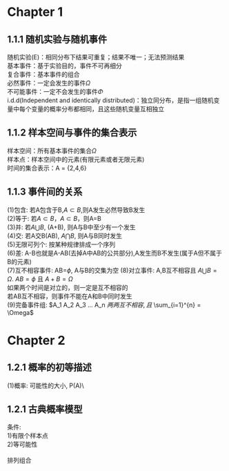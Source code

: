 # Chapter 1
## 1.1.1 随机实验与随机事件
  随机实验(E)：相同分布下结果可重复；结果不唯一；无法预测结果\
  基本事件：基于实验目的，事件不可再细分\
  复合事件：基本事件的组合\
  必然事件：一定会发生的事件$\Omega$\
  不可能事件：一定不会发生的事件$\Phi$\
  i.d.d(Independent and identically distributed)：独立同分布，是指一组随机变量中每个变量的概率分布都相同，且这些随机变量互相独立

## 1.1.2 样本空间与事件的集合表示
  样本空间：所有基本事件的集合$\Omega$\
  样本点：样本空间中的元素(有限元素或者无限元素)\
  时间的集合表示：A = {2,4,6}
  
## 1.1.3 事件间的关系
  (1)包含: 若A包含于B,$A \subset B$,则A发生必然导致B发生\
  (2)等于: 若$A \subset B$，$A \subset B$，则A=B\
  (3)并: 若$A \bigcup B$, (A+B), 则A与B中至少有一个发生\
  (4)交: 若A交B(AB), $A \bigcap B$, 则A与B同时发生\
  (5)无限可列个: 按某种规律排成一个序列\
  (6)差: A-B也就是A-AB(去掉A中AB的公共部分),A发生而B不发生(属于A但不属于B的元素)\
  (7)互不相容事件: AB=$\phi$\, A与B的交集为空
  (8)对立事件: A,B互不相容且 $A \bigcup B = \Omega$. $AB = \phi$ 且 $A+B = \Omega$ \
  如果两个时间是对立的，则一定是互不相容的\
  若AB互不相容，则事件不能在A和B中同时发生\
  (9)完备事件组: $A_1 A_2 A_3 ... A_n $两两互不相容, 且$ \sum_{i=1}^{n} = \Omega$  
  
  
  
# Chapter 2
## 1.2.1 概率的初等描述
  (1)概率: 可能性的大小, P(A)\
  
## 1.2.1 古典概率模型
  条件: \
  1)有限个样本点\
  2)等可能性\
  \
  排列组合
  
